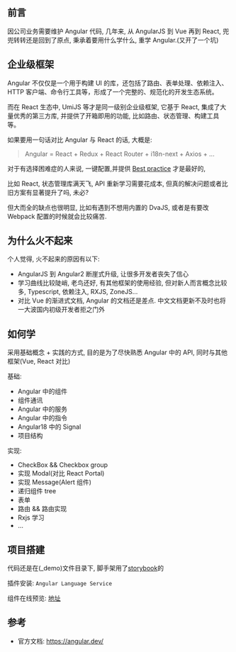 ## 前言

因公司业务需要维护 Angular 代码, 几年来, 从 AngularJS 到 Vue 再到 React, 兜兜转转还是回到了原点, 秉承着要用什么学什么, 重学 Angular.(又开了一个坑)

## 企业级框架

Angular 不仅仅是一个用于构建 UI 的库，还包括了路由、表单处理、依赖注入、HTTP 客户端、命令行工具等，形成了一个完整的、规范化的开发生态系统。

而在 React 生态中, UmiJS 等才是同一级别企业级框架, 它基于 React, 集成了大量优秀的第三方库, 并提供了开箱即用的功能, 比如路由、状态管理、构建工具等。

如果要用一句话对比 Angular 与 React 的话, 大概是:

> Angular = React + Redux + React Router + i18n-next + Axios + ...

对于有选择困难症的人来说, 一键配置,并提供 [Best practice](https://angular.dev/style-guide) 才是最好的,

比如 React, 状态管理库满天飞, API 重新学习需要花成本, 但真的解决问题或者比旧方案有显著提升了吗, 未必?

但大而全的缺点也很明显, 比如有遇到不想用内置的 DvaJS, 或者是有要改 Webpack 配置的时候就会比较痛苦.

## 为什么火不起来

个人觉得, 火不起来的原因有以下:

- AngularJS 到 Angular2 断崖式升级, 让很多开发者丧失了信心
- 学习曲线比较陡峭, 老鸟还好, 有其他框架的使用经验, 但对新人而言概念比较多, Typescript, 依赖注入, RXJS, ZoneJS...
- 对比 Vue 的渐进式文档, Angular 的文档还是差点. 中文文档更新不及时也将一大波国内初级开发者拒之门外

## 如何学

采用基础概念 + 实践的方式, 目的是为了尽快熟悉 Angular 中的 API, 同时与其他框架(Vue, React 对比)

基础:

- Angular 中的组件
- 组件通讯
- Angular 中的服务
- Angular 中的指令
- Angular18 中的 Signal
- 项目结构

实现:

- CheckBox && Checkbox group
- 实现 Modal(对比 React Portal)
- 实现 Message(Alert 组件)
- 递归组件 tree
- 表单
- 路由 && 路由实现
- Rxjs 学习
- ...

## 项目搭建

代码还是在(\_demo)文件目录下, 脚手架用了[storybook](https://storybook.js.org/tutorials/intro-to-storybook/angular/en/get-started/)的

插件安装: `Angular Language Service`

组件在线预览: [地址](https://chenxiaoyao.cn/ng-ui/)

## 参考

- 官方文档: https://angular.dev/
